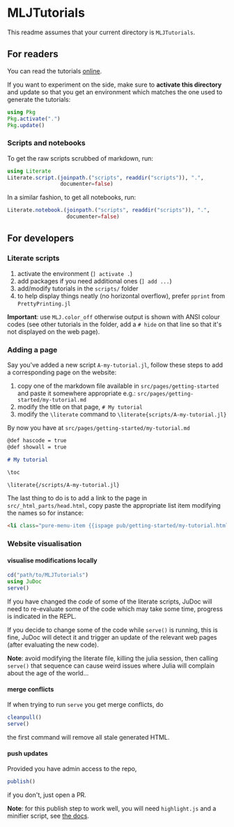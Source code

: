 # MLJTutorials

This readme assumes that your current directory is `MLJTutorials`.

## For readers

You can read the tutorials [online](address).

If you want to experiment on the side, make sure to **activate this directory** and update so that you get an environment which matches the one used to generate the tutorials:

```julia
using Pkg
Pkg.activate(".")
Pkg.update()
```

### Scripts and notebooks

To get the raw scripts scrubbed of markdown, run:

```julia
using Literate
Literate.script.(joinpath.("scripts", readdir("scripts")), ".",
                 documenter=false)
```

In a similar fashion, to get all notebooks, run:

```julia
Literate.notebook.(joinpath.("scripts", readdir("scripts")), ".",
                   documenter=false)
```

## For developers

### Literate scripts

1. activate the environment (`] activate .`)
2. add packages if you need additional ones (`] add ...`)
3. add/modify tutorials in the `scripts/` folder
4. to help display things neatly (no horizontal overflow), prefer `pprint` from `PrettyPrinting.jl`

**Important**: use `MLJ.color_off` otherwise output is shown with ANSI colour codes (see other tutorials in the folder, add a `# hide` on that line so that it's not displayed on the web page).

### Adding a page

Say you've added a new script `A-my-tutorial.jl`, follow these steps to add a corresponding page on the website:

1. copy one of the markdown file available in `src/pages/getting-started` and paste it somewhere appropriate e.g.: `src/pages/getting-started/my-tutorial.md`
2. modify the title on that page, `# My tutorial`
3. modify the `\literate` command to `\literate{scripts/A-my-tutorial.jl}`

By now you have at `src/pages/getting-started/my-tutorial.md`

```markdown
@def hascode = true
@def showall = true

# My tutorial

\toc

\literate{/scripts/A-my-tutorial.jl}
```

The last thing to do is to add a link to the page in `src/_html_parts/head.html`, copy paste the appropriate list item modifying the names so for instance:

```html
<li class="pure-menu-item {{ispage pub/getting-started/my-tutorial.html}}pure-menu-selected{{end}}"><a href="/pub/getting-started/my-tutorial.html" class="pure-menu-link">⊳ My tutorial</a></li>
```

### Website visualisation

#### visualise modifications locally

```julia
cd("path/to/MLJTutorials")
using JuDoc
serve()
```

If you have changed the *code* of some of the literate scripts, JuDoc will need to re-evaluate some of the code which may take some time, progress is indicated in the REPL.

If you decide to change some of the code while `serve()` is running, this is fine, JuDoc will detect it and trigger an update of the relevant web pages (after evaluating the new code).

**Note**: avoid modifying the literate file, killing the julia session, then calling `serve()` that sequence can cause weird issues where Julia will complain about the age of the world...

#### merge conflicts

If when trying to run `serve` you get merge conflicts, do

```julia
cleanpull()
serve()
```

the first command will remove all stale generated HTML.

#### push updates

Provided you have admin access to the repo,

```julia
publish()
```

if you don't, just open a PR.

**Note**: for this publish step to work well, you will need `highlight.js` and a minifier script, see [the docs](https://tlienart.github.io/JuDoc.jl/dev/#External-dependencies-1).
